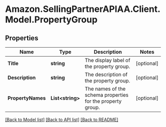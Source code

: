 # Amazon.SellingPartnerAPIAA.Client.Model.PropertyGroup
## Properties

Name | Type | Description | Notes
------------ | ------------- | ------------- | -------------
**Title** | **string** | The display label of the property group. | [optional] 
**Description** | **string** | The description of the property group. | [optional] 
**PropertyNames** | **List&lt;string&gt;** | The names of the schema properties for the property group. | [optional] 

[[Back to Model list]](../README.md#documentation-for-models) [[Back to API list]](../README.md#documentation-for-api-endpoints) [[Back to README]](../README.md)


